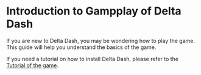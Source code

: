 # Introduction to Gampplay of Delta Dash

If you are new to Delta Dash, you may be wondering how to play the game. This guide will help you understand the basics of the game.

If you need a tutorial on how to install Delta Dash, please refer to the [Tutorial of the game](deltadash://bm/23).
